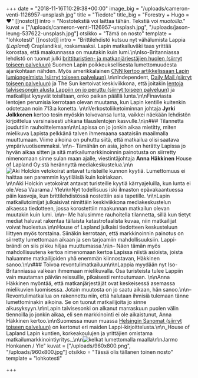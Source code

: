 +++
date = "2018-11-16T10:29:38+00:00"
image_big = "/uploads/cameron-venti-1126957-unsplash.jpg"
title = "Tiedote"
title_big = "Forestry + Hugo = ❤️"
[[nostot]]
intro = "Nostotekstiä voi laittaa tähän. Tekstiä voi _muotoilla_."
kuvat = ["/uploads/cameron-venti-1126957-unsplash.jpg", "/uploads/jason-leung-537622-unsplash.jpg"]
otsikko = "Tämä on nosto"
template = "lohkotesti"
[[nostot]]
intro = "Brittilehdistö kutsuu nyt vähälumista Lappia (_Lapland_) Craplandiksi, roskamaaksi. Lapin matkailuväki taas yrittää korostaa, että maakunnassa on muutakin kuin lumi.\n\nIso-Britanniassa lehdistö on tuonut julki [brittituristien- ja matkanjärjestäjien huolen (siirryt toiseen palveluun)](https://www.independent.co.uk/travel/news-and-advice/lapland-snow-finland-holiday-santa-season-travel-arctic-norway-rovaniemi-a8644106.html) Suomen Lapin poikkeuksellisesta lumettomuudesta ajankohtaan nähden. Myös amerikkalainen [CNN kertoo artikkelissaan Lapin lumiongelmista (siirryt toiseen palveluun)](https://edition.cnn.com/travel/article/lapland-no-snow-scli-intl/index.html).\n\nIndependent, [Daily Mail (siirryt toiseen palveluun)](https://www.dailymail.co.uk/news/article-6413353/Families-taking-children-Lapland-meet-Santa-face-disappointment-no-SNOW.html) ja The Sun kertoivat keskiviikkona, että joitakin [lentoja talvisesongin alusta Lappiin on jo peruttu (siirryt toiseen palveluun)](https://www.thesun.co.uk/travel/7788969/no-snow-in-lapland-ruins-holidays/) ja matkailijat kysyvät toisiltaan, onko paikan päällä lunta.\n\nFinaviasta lentojen perumisia kerrotaan olevan muutama, kun Lapin kentille kuitenkin odotetaan noin 713:a konetta. \n\nVerkostoliiketoiminnan johtaja **Jyrki Jolkkonen** kertoo tosin myöskin toivovansa lunta, vaikkei näekään lehdistön kirjoittelua varsinaisesti uhkana tilauslentojen kasvulle.\n\n### Tilannetta jouduttiin rauhoittelemaan\n\nLapissa  on jo jonkin aikaa mietitty, miten mielikuva Lapista pelkkänä talven  ihmemaana saataisiin maailmalla muuttumaan. Viime aikoina on puhuttu  siitä, että matkailua olisi saatava ympärivuotisemmaksi. \n\n–  Tämähän on asia, johon on herätty Lapissa jo hyvän aikaa sitten ja sitä  matkailumarkkinoinnin painotusta on siirretty nimenomaan sinne sulan  maan ajalle, viestintäjohtaja **Anna Häkkinen** House of Lapland Oy:stä herännyttä mediakeskustelua.\n\n![Aki Holckin vetokoirat antavat turisteille kunnon kyytiä. Lumettomuus ei haittaa sen paremmin kyytiläisiä kuin koiriakaan.](https://images.cdn.yle.fi/image/upload//w_1198,h_674,f_auto,fl_lossy,q_auto/13-3-10517290.jpg)\n\nAki Holckin vetokoirat antavat turisteille kyytiä kärryajeluilla, kun lunta ei ole.Vesa Vaarama / Yle\n\nNyt todellisuus iski ilmaston epävakaantuessa päin kasvoja, kun brittilehdistössä nostettiin asia tapetille. \n\nLapin  matkailutoimijat julkaisivat nimittäin keskiviikkona mediakeskustelun  alkaessa tiedotteen, jossa korostettiin maakunnan matkailun olevan  muutakin kuin lumi. \n\n– Me  halusimme rauhoitella tilannetta, sillä kun tietyt mediat haluvat  rakentaa tällaista katastrofaalista kuvaa, niin matkailijat voivat  huolestua.\n\nHouse of Lapland  julkaisi tiedotteen keskusteluun liittyen myös torstaina. Siinäkin  kerrotaan, että markkinoinnin painotus on siirretty lumettomaan aikaan  ja sen tarjoamiin mahdollisuuksiin. Lappi-brändi on siis pikku hiljaa  muuttumassa.\n\n– Näen tämän myös  mahdollisuutena kertoa nimenomaan kertoa Lapissa niistä asioista, joista  haluamme matkailijoiden yhä enemmän kiinnostavan, Häkkinen sanoo.\n\n### Toivoa revontulimatkailuun\n\nLappia  myydään nyt Iso-Britanniassa valkean ihmemaan mielikuvalla. Osa  turisteista tulee Lappiin vain muutaman päivän reissuille, pikaisesti  rentoutumaan. \n\nAnna Häkkinen  myöntää, että matkanjärjestäjät ovat keskeisessä asemassa mielikuvien  luomisessa. Jotain muutosta on jo saatu aikaan, hän sanoo.\n\n–  Revontulimatkailua on rakennettu niin, että halutaan ihmisiä tulemaan  tänne lumettominakin aikoina. Se on tuonut matkailijoita jo sinne  alkusyksyyn.\n\nLapin talvisesonki on  alkanut marraskuun puolen välin tiennoilla jo jonkin aikaa, eli sen  markkinointi ei ole aikaistunut, Anna Häkkinen kertoo.\n\nSuomessa muun muassa [Helsingin Sanomat (siirryt toiseen palveluun)](https://www.hs.fi/nyt/art-2000005906941.html) on kertonut eri maiden Lappi-kirjoittelusta.\n\n_House of Lapland Lapin kuntien, korkeakoulujen ja yrittäjien omistama matkailumarkkinointiyritys._\n\n![kelkat lumettomalla maalla](https://images.cdn.yle.fi/image/upload//w_1199,h_618,f_auto,fl_lossy,q_auto/13-3-10521152.jpg)\n\nJarmo Honkanen / Yle"
kuvat = ["/uploads/960x800.png", "/uploads/960x800.jpg"]
otsikko = "Tässä olis tällanen toinen nosto"
template = "lohkotesti"

+++
